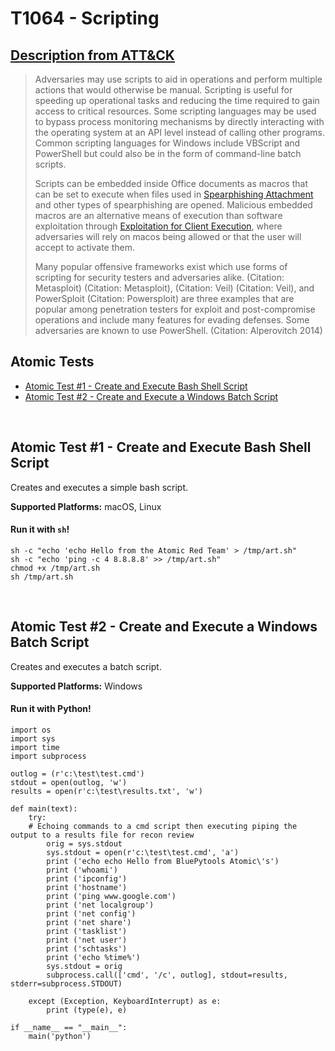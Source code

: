 # T1064 - Scripting
## [Description from ATT&CK](https://attack.mitre.org/wiki/Technique/T1064)
<blockquote>Adversaries may use scripts to aid in operations and perform multiple actions that would otherwise be manual. Scripting is useful for speeding up operational tasks and reducing the time required to gain access to critical resources. Some scripting languages may be used to bypass process monitoring mechanisms by directly interacting with the operating system at an API level instead of calling other programs. Common scripting languages for Windows include VBScript and PowerShell but could also be in the form of command-line batch scripts.

Scripts can be embedded inside Office documents as macros that can be set to execute when files used in [Spearphishing Attachment](https://attack.mitre.org/techniques/T1193) and other types of spearphishing are opened. Malicious embedded macros are an alternative means of execution than software exploitation through [Exploitation for Client Execution](https://attack.mitre.org/techniques/T1203), where adversaries will rely on macos being allowed or that the user will accept to activate them.

Many popular offensive frameworks exist which use forms of scripting for security testers and adversaries alike. (Citation: Metasploit) (Citation: Metasploit),  (Citation: Veil) (Citation: Veil), and PowerSploit (Citation: Powersploit) are three examples that are popular among penetration testers for exploit and post-compromise operations and include many features for evading defenses. Some adversaries are known to use PowerShell. (Citation: Alperovitch 2014)</blockquote>

## Atomic Tests

- [Atomic Test #1 - Create and Execute Bash Shell Script](#atomic-test-1---create-and-execute-bash-shell-script)
- [Atomic Test #2 - Create and Execute a Windows Batch Script](#atomic-test-2---create-and-execute-a-windows-batch-script)


<br/>

## Atomic Test #1 - Create and Execute Bash Shell Script
Creates and executes a simple bash script.

**Supported Platforms:** macOS, Linux


#### Run it with `sh`!
```
sh -c "echo 'echo Hello from the Atomic Red Team' > /tmp/art.sh"
sh -c "echo 'ping -c 4 8.8.8.8' >> /tmp/art.sh"
chmod +x /tmp/art.sh
sh /tmp/art.sh
```

<br/>

## Atomic Test #2 - Create and Execute a Windows Batch Script
Creates and executes a batch script.

**Supported Platforms:** Windows


#### Run it with Python!
```
import os
import sys
import time
import subprocess

outlog = (r'c:\test\test.cmd')
stdout = open(outlog, 'w')
results = open(r'c:\test\results.txt', 'w')

def main(text):
    try:
    # Echoing commands to a cmd script then executing piping the output to a results file for recon review
        orig = sys.stdout
        sys.stdout = open(r'c:\test\test.cmd', 'a')
        print ('echo echo Hello from BluePytools Atomic\'s')
        print ('whoami')
        print ('ipconfig')
        print ('hostname')
        print ('ping www.google.com')
        print ('net localgroup')
        print ('net config')
        print ('net share')
        print ('tasklist')
        print ('net user')
        print ('schtasks')
        print ('echo %time%')
        sys.stdout = orig
        subprocess.call(['cmd', '/c', outlog], stdout=results, stderr=subprocess.STDOUT)

    except (Exception, KeyboardInterrupt) as e:
        print (type(e), e)
        
if __name__ == "__main__":
    main('python')
```
<br/>
